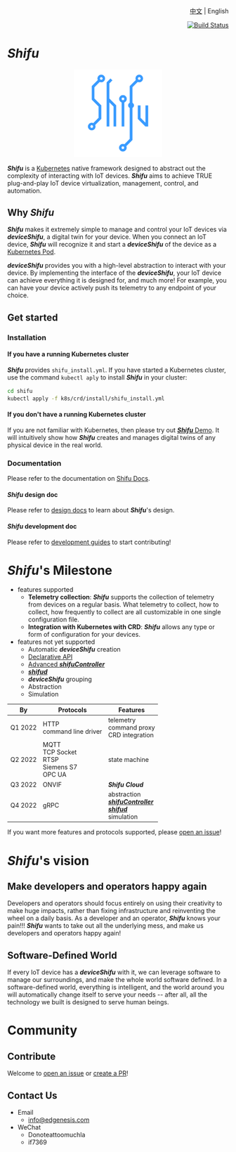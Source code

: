 <div align="right">

[中文](README-zh.md) | English

[![Build Status](https://dev.azure.com/Edgenesis/shifu/_apis/build/status/shifu-build-muiltistage?branchName=main)](https://dev.azure.com/Edgenesis/shifu/_build/latest?definitionId=19&branchName=main)

</div>

# ***Shifu***

<div align="center">

<img width="200px" src="./img/shifu-logo.svg"></img>

</div>

***Shifu*** is a [Kubernetes](https://kubernetes.io) native framework designed to abstract out the complexity of interacting with IoT devices. ***Shifu*** aims to achieve TRUE plug-and-play IoT device virtualization, management, control, and automation.

## Why ***Shifu***

***Shifu*** makes it extremely simple to manage and control your IoT devices via ***deviceShifu***, a digital twin for your device. When you connect an IoT device, ***Shifu*** will recognize it and start a ***deviceShifu*** of the device as a [Kubernetes Pod](https://kubernetes.io/docs/concepts/workloads/pods/).

***deviceShifu*** provides you with a high-level abstraction to interact with your device. By implementing the interface of the ***deviceShifu***, your IoT device can achieve everything it is designed for, and much more! For example, you can have your device actively push its telemetry to any endpoint of your choice.

## Get started

### Installation

#### If you have a running Kubernetes cluster

***Shifu*** provides `shifu_install.yml`. If you have started a Kubernetes cluster, use the command `kubectl aply` to install ***Shifu*** in your cluster:

```sh
cd shifu
kubectl apply -f k8s/crd/install/shifu_install.yml
```

#### If you don't have a running Kubernetes cluster

If you are not familiar with Kubernetes, then please try out [***Shifu*** Demo](https://demo.shifu.run/). It will intuitively show how ***Shifu*** creates and manages digital twins of any physical device in the real world.

### Documentation

Please refer to the documentation on [Shifu Docs](https://shifu.run/en/docs/).

#### ***Shifu*** design doc
Please refer to [design docs](./docs/design/) to learn about ***Shifu***'s design.

#### ***Shifu*** development doc

Please refer to [development guides](./docs/guide/) to start contributing!
# ***Shifu***'s Milestone

- features supported
    - **Telemetry collection**: ***Shifu*** supports the collection of telemetry from devices on a regular basis. What telemetry to collect, how to collect, how frequently to collect are all customizable in one single configuration file.
    - **Integration with Kubernetes with CRD**: ***Shifu*** allows any type or form of configuration for your devices.
- features not yet supported
    - Automatic ***deviceShifu*** creation
    - [Declarative API](https://kubernetes.io/docs/concepts/extend-kubernetes/api-extension/custom-resources/#declarative-apis)
    - [Advanced ***shifuController***](docs/design/design-shifuController.md)
    - [***shifud***](docs/design/design-shifud.md)
    - ***deviceShifu*** grouping
    - Abstraction
    - Simulation

| By | Protocols | Features |
| --- | --- | --- |
| Q1 2022 | HTTP <br> command line driver | telemetry <br> command proxy <br> CRD integration |
| Q2 2022 | MQTT <br> TCP Socket <br> RTSP <br> Siemens S7 <br> OPC UA | state machine |
| Q3 2022 | ONVIF | ***Shifu Cloud*** |
| Q4 2022 | gRPC | abstraction <br> [***shifuController***](docs/design/design-shifuController.md) <br> [***shifud***](docs/design/design-shifud.md) <br> simulation |

If you want more features and protocols supported, please [open an issue](https://github.com/Edgenesis/shifu/issues)!

# ***Shifu***'s vision

## Make developers and operators happy again

Developers and operators should focus entirely on using their creativity to make huge impacts, rather than fixing infrastructure and reinventing the wheel on a daily basis. As a developer and an operator, ***Shifu*** knows your pain!!! ***Shifu*** wants to take out all the underlying mess, and make us developers and operators happy again!

## Software-Defined World

If every IoT device has a ***deviceShifu*** with it, we can leverage software to manage our surroundings, and make the whole world software defined. In a software-defined world, everything is intelligent, and the world around you will automatically change itself to serve your needs -- after all, all the technology we built is designed to serve human beings.

# Community 

## Contribute

Welcome to [open an issue](https://github.com/Edgenesis/shifu/issues/new) or [create a PR](https://github.com/Edgenesis/shifu/pulls)!

## Contact Us

- Email
    - info@edgenesis.com
- WeChat
    - Donoteattoomuchla 
    - if7369
